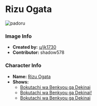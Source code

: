 # Rizu Ogata

![padoru](https://raw.githubusercontent.com/shadow578/Padoru-Padoru/master/Padoru/we-never-learn/we-never-learn-rizu-ogata.png "Rizu Ogata")

### Image Info
* **Created by:**    [u/jk1730](https://www.reddit.com/r/WeCantStudy/comments/e3w6lg/padoru_ogata/)
* **Contributor:**   shadow578

### Character Info
* **Name:**   [Rizu Ogata](https://myanimelist.net/character/148393)
* **Shows:**
  * [Bokutachi wa Benkyou ga Dekinai](https://myanimelist.net/anime/38186/Bokutachi_wa_Benkyou_ga_Dekinai)
  * [Bokutachi wa Benkyou ga Dekinai!](https://myanimelist.net/anime/40004/Bokutachi_wa_Benkyou_ga_Dekinai)
  * [Bokutachi wa Benkyou ga Dekinai](https://myanimelist.net/manga/103890/Bokutachi_wa_Benkyou_ga_Dekinai)


